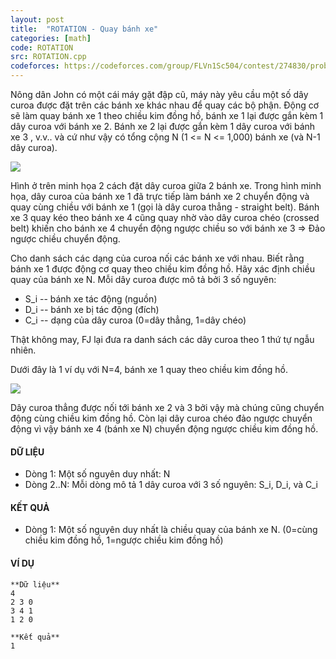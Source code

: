 ```yaml
---
layout: post
title:  "ROTATION - Quay bánh xe"
categories: [math]
code: ROTATION
src: ROTATION.cpp
codeforces: https://codeforces.com/group/FLVn1Sc504/contest/274830/problem/Y
---
```



Nông dân John có một cái máy gặt đập cũ, máy này yêu cầu một số dây curoa được đặt trên các bánh xe khác nhau để quay các bộ phận. Động cơ sẽ làm quay bánh xe 1 theo chiều kim đồng hồ, bánh xe 1 lại được gắn kèm 1 dây curoa với bánh xe 2. Bánh xe 2 lại được gắn kèm 1 dây curoa với bánh xe 3 , v.v.. và cứ như vậy có tổng cộng N (1 <= N <= 1,000) bánh xe (và N-1 dây curoa).

![](https://vn.spoj.com/SPOJVN/content/rotation1.jpg)

Hình ở trên minh họa 2 cách đặt dây curoa giữa 2 bánh xe. Trong hình minh họa, dây curoa của bánh xe 1 đã trực tiếp làm bánh xe 2 chuyển động và quay cùng chiều với bánh xe 1 (gọi là dây curoa thẳng - straight belt). Bánh xe 3 quay kéo theo bánh xe 4 cũng quay nhờ vào dây curoa chéo (crossed belt) khiến cho bánh xe 4 chuyển động ngược chiều so với bánh xe 3 => Đảo ngược chiều chuyển động.

Cho danh sách các dạng của curoa nối các bánh xe với nhau. Biết rằng bánh xe 1 được động cơ quay theo chiều kim đồng hồ. Hãy xác định chiều quay của bánh xe N. Mỗi dây curoa được mô tả bởi 3 số nguyên:

*   S\_i -- bánh xe tác động (nguồn)
*   D\_i -- bánh xe bị tác động (đích)
*   C\_i -- dạng của dây curoa (0=dây thẳng, 1=dây chéo)

Thật không may, FJ lại đưa ra danh sách các dây curoa theo 1 thứ tự ngẫu nhiên.

Dưới đây là 1 ví dụ với N=4, bánh xe 1 quay theo chiều kim đồng hồ.

![](https://vn.spoj.com/content/rotation2.jpg)

Dây curoa thẳng được nối tới bánh xe 2 và 3 bởi vậy mà chúng cũng chuyển động cùng chiều kim đồng hồ. Còn lại dây curoa chéo đảo ngược chuyển động vì vậy bánh xe 4 (bánh xe N) chuyển động ngược chiều kim đồng hồ.

#### DỮ LIỆU

*   Dòng 1: Một số nguyên duy nhất: N
*   Dòng 2..N: Mỗi dòng mô tả 1 dây curoa với 3 số nguyên: S\_i, D\_i, và C\_i

#### KẾT QUẢ

*   Dòng 1: Một số nguyên duy nhất là chiều quay của bánh xe N. (0=cùng chiều kim đồng hồ, 1=ngược chiều kim đồng hồ)

#### VÍ DỤ

```
**Dữ liệu**
4
2 3 0
3 4 1
1 2 0

**Kết quả**
1

```

<!--more-->


